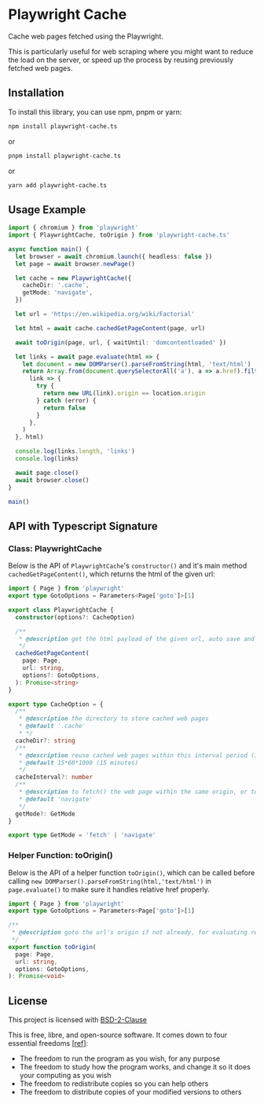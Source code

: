 # Playwright Cache

Cache web pages fetched using the Playwright.

This is particularly useful for web scraping where you might want to reduce the load on the server, or speed up the process by reusing previously fetched web pages.

## Installation

To install this library, you can use npm, pnpm or yarn:

```bash
npm install playwright-cache.ts
```

or

```bash
pnpm install playwright-cache.ts
```

or

```bash
yarn add playwright-cache.ts
```

## Usage Example

```typescript
import { chromium } from 'playwright'
import { PlaywrightCache, toOrigin } from 'playwright-cache.ts'

async function main() {
  let browser = await chromium.launch({ headless: false })
  let page = await browser.newPage()

  let cache = new PlaywrightCache({
    cacheDir: '.cache',
    getMode: 'navigate',
  })

  let url = 'https://en.wikipedia.org/wiki/Factorial'

  let html = await cache.cachedGetPageContent(page, url)

  await toOrigin(page, url, { waitUntil: 'domcontentloaded' })

  let links = await page.evaluate(html => {
    let document = new DOMParser().parseFromString(html, 'text/html')
    return Array.from(document.querySelectorAll('a'), a => a.href).filter(
      link => {
        try {
          return new URL(link).origin == location.origin
        } catch (error) {
          return false
        }
      },
    )
  }, html)

  console.log(links.length, 'links')
  console.log(links)

  await page.close()
  await browser.close()
}

main()
```

## API with Typescript Signature

### Class: PlaywrightCache

Below is the API of `PlaywrightCache`'s `constructor()` and it's main method `cachedGetPageContent()`, which returns the html of the given url:

```typescript
import { Page } from 'playwright'
export type GotoOptions = Parameters<Page['goto']>[1]

export class PlaywrightCache {
  constructor(options?: CacheOption)

  /**
   * @description get the html payload of the given url, auto save and reuse caches
   */
  cachedGetPageContent(
    page: Page,
    url: string,
    options?: GotoOptions,
  ): Promise<string>
}

export type CacheOption = {
  /**
   * @description the directory to store cached web pages
   * @default '.cache'
   * */
  cacheDir?: string
  /**
   * @description reuse cached web pages within this interval period (in milliseconds)
   * @default 15*60*1000 (15 minutes)
   */
  cacheInterval?: number
  /**
   * @description to fetch() the web page within the same origin, or to navigate with page.goto()
   * @default 'navigate'
   */
  getMode?: GetMode
}

export type GetMode = 'fetch' | 'navigate'
```

### Helper Function: toOrigin()

Below is the API of a helper function `toOrigin()`, which can be called before calling `new DOMParser().parseFromString(html,'text/html')` in `page.evaluate()` to make sure it handles relative href properly.

```typescript
import { Page } from 'playwright'
export type GotoOptions = Parameters<Page['goto']>[1]

/**
 * @description goto the url's origin if not already, for evaluating relative links of a[href]
 */
export function toOrigin(
  page: Page,
  url: string,
  options: GotoOptions,
): Promise<void>
```

## License

This project is licensed with [BSD-2-Clause](./LICENSE)

This is free, libre, and open-source software. It comes down to four essential freedoms [[ref]](https://seirdy.one/2021/01/27/whatsapp-and-the-domestication-of-users.html#fnref:2):

- The freedom to run the program as you wish, for any purpose
- The freedom to study how the program works, and change it so it does your computing as you wish
- The freedom to redistribute copies so you can help others
- The freedom to distribute copies of your modified versions to others
